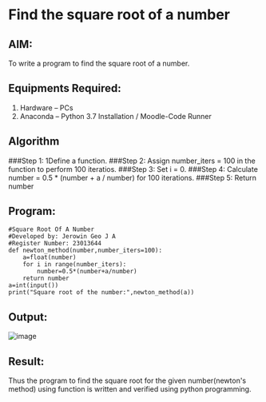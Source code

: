 # Find the square root of a number

## AIM:
To write a program to find the square root of a number.

## Equipments Required:
1. Hardware – PCs
2. Anaconda – Python 3.7 Installation / Moodle-Code Runner

## Algorithm
###Step 1:
1Define a function.
###Step 2:
Assign number_iters = 100 in the function to perform 100 iteratios.
###Step 3:
Set i = 0.
###Step 4:
Calculate  number = 0.5 * (number + a / number) for 100 iterations.
###Step 5:
Return number




## Program:
```
#Square Root Of A Number
#Developed by: Jerowin Geo J A
#Register Number: 23013644
def newton_method(number,number_iters=100):
    a=float(number)
    for i in range(number_iters):
        number=0.5*(number+a/number)
    return number
a=int(input())
print("Square root of the number:",newton_method(a))
```

## Output:
![image](https://github.com/JerowinGeo/Square-root-of-a-number/assets/147139744/62ff2de7-dddd-4204-94d2-5c90326167d8)

## Result:
Thus the program to find the square root for the given number(newton's method) using function is written and verified using python programming.
